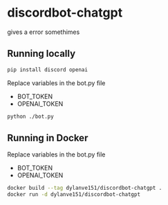 # discordbot-chatgpt
gives a error somethimes

## Running locally

```bash
pip install discord openai
```

Replace variables in the bot.py file
* BOT_TOKEN
* OPENAI_TOKEN

```bash
python ./bot.py
```

## Running in Docker

Replace variables in the bot.py file
* BOT_TOKEN
* OPENAI_TOKEN

```bash
docker build --tag dylanve151/discordbot-chatgpt .
docker run -d dylanve151/discordbot-chatgpt
```